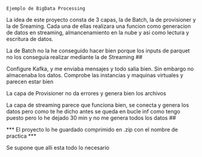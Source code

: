                                                                     Ejemplo de BigData Processing

La idea de este proyecto consta de 3 capas, la de Batch, la de provisioner y la de Sreaming. Cada una de ellas realizara una funcion como generacion de datos en streaming, almancenamiento en la nube y asi como lectura y escritura de datos.

La de Batch no la he conseguido hacer bien porque los inputs de parquet no los conseguia realizar mediante la de Streaming ##

Configure Kafka, y me enviaba mensajes y todo salia bien. Sin embargo no almacenaba los datos. Comprobe las instancias y maquinas virtuales y parecen estar bien

La capa de Provisioner no da errores y genera bien los archivos

La capa de streaming parece que funciona bien, se conecta y genera los datos pero como te he dicho antes se queda en bucle inf como tengo puesto pero lo he dejado 30 min y no me genera todos los datos ##

*** El proyecto lo he guardado comprimido en .zip con el nombre de practica *** 

Se supone que alli esta todo lo necesario

